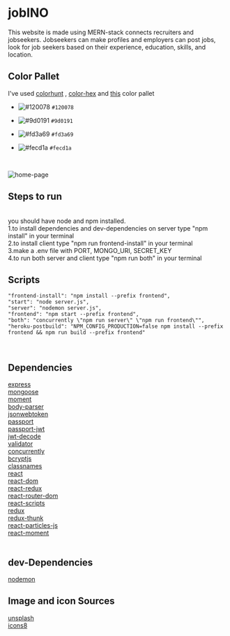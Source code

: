# jobINO

This website is made using MERN-stack connects recruiters and jobseekers.
Jobseekers can make profiles and employers can post jobs, look for job seekers based on their experience, education, skills, and location.

<h2>Color Pallet </h2>
I've used <a href="https://colorhunt.co" >colorhunt</a> , <a href="https://www.color-hex.com" >color-hex</a> and <a href="https://colorhunt.co/palette/220041" >this</a> color pallet 

<br/>

- ![#120078](https://via.placeholder.com/15/120078/000000?text=+) `#120078`

- ![#9d0191](https://via.placeholder.com/15/9d0191/000000?text=+) `#9d0191`

- ![#fd3a69](https://via.placeholder.com/15/fd3a69/000000?text=+) `#fd3a69`

- ![#fecd1a](https://via.placeholder.com/15/fecd1a/000000?text=+) `#fecd1a`

<br/>

![home-page](home-page.png)
<br/>
<h2>Steps to run</h2>
<br/>
you should have node and npm installed.
<br/>
1.to install dependencies and dev-dependencies on server type "npm install" in your terminal
<br/>
2.to install client type "npm run frontend-install" in your terminal
<br/>
3.make a .env file with PORT, MONGO_URI, SECRET_KEY 
<br/>
4.to run both server and client type "npm run both" in your terminal

<br/>
<h2>Scripts</h2>

    "frontend-install": "npm install --prefix frontend",
    "start": "node server.js",
    "server": "nodemon server.js",
    "frontend": "npm start --prefix frontend",
    "both": "concurrently \"npm run server\" \"npm run frontend\"",
    "heroku-postbuild": "NPM_CONFIG_PRODUCTION=false npm install --prefix frontend && npm run build --prefix frontend"
    

<br/>
<h2>Dependencies </h2>
  <a href="https://www.npmjs.com/package/express">express</a>
   <br/>
  <a href="https://www.npmjs.com/package/mongoose">mongoose</a>
   <br/> 
    <a href="https://www.npmjs.com/package/moment">moment</a>
   <br/>
 <a href="https://www.npmjs.com/package/body-parser">body-parser</a>
    <br/>
   <a href="https://www.npmjs.com/package/jsonwebtoken">jsonwebtoken</a>
   <br/>
   <a href="https://www.npmjs.com/package/passport">passport</a>
   <br/>
   <a href="https://www.npmjs.com/package/passport-jwt">passport-jwt</a> 
   <br/>
     <a href="https://www.npmjs.com/package/jwt-decode">jwt-decode</a>
   <br/> 
    <a href="https://www.npmjs.com/package/validator">validator</a>
       <br/>
      <a href="https://www.npmjs.com/package/concurrently">concurrently</a>
 <br/>
   <a href="https://www.npmjs.com/package/bcryptjs">bcryptjs</a>
   <br/>
   <a href="https://www.npmjs.com/package/classnames">classnames</a>
   <br/>
   <a href="https://www.npmjs.com/package/react">react</a>
   <br/> 
   <a href="https://www.npmjs.com/package/react-dom">react-dom</a>
   <br/>
   <a href="https://www.npmjs.com/package/react-redux">react-redux</a>
   <br/>
   <a href="https://www.npmjs.com/package/react-router-dom">react-router-dom</a>
   <br/>
  <a href="https://www.npmjs.com/package/react-scripts">react-scripts</a>
   <br/>
     <a href="https://www.npmjs.com/package/redux">redux</a>
   <br/>
     <a href="https://www.npmjs.com/package/redux-thunk">redux-thunk</a>
   <br/>
       <a href="https://www.npmjs.com/package/react-particles-js">react-particles-js</a>
   <br/>
     <a href="https://www.npmjs.com/package/react-moment">react-moment</a>
   <br/>


<br/>

<h2>dev-Dependencies </h2>

<a href="https://www.npmjs.com/package/nodemon">nodemon</a>
<br/>
<h2>Image and icon Sources </h2>
<a href="https://unsplash.com" >unsplash</a>
<br/>
<a href="https://icons8.com" >icons8</a>
